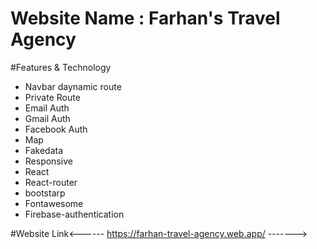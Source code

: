 # Website Name : Farhan's Travel Agency

#Features & Technology

* Navbar daynamic route
* Private Route
* Email Auth
* Gmail Auth
* Facebook Auth
* Map
* Fakedata
* Responsive
* React
* React-router
* bootstarp
* Fontawesome
* Firebase-authentication 





#Website Link<------  https://farhan-travel-agency.web.app/  ------->
